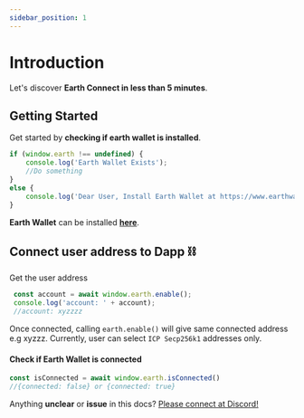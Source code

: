 ```yaml
---
sidebar_position: 1
---
```


# Introduction

Let's discover **Earth Connect in less than 5 minutes**.

## Getting Started

Get started by **checking if earth wallet is installed**.

```js
if (window.earth !== undefined) {
    console.log('Earth Wallet Exists');
    //Do something
}
else {
    console.log('Dear User, Install Earth Wallet at https://www.earthwallet.io/');
}
```

**Earth Wallet** can be installed **[here](https://earthwallet.io)**.

## Connect user address to Dapp ⛓️

Get the user address

```js
 const account = await window.earth.enable();
 console.log('account: ' + account);
 //account: xyzzzz
```

Once connected, calling `earth.enable()` will give same connected address e.g xyzzz. Currently, user can select `ICP Secp256k1` addresses only.

#### Check if Earth Wallet is connected

```js
const isConnected = await window.earth.isConnected()
//{connected: false} or {connected: true}
```


Anything **unclear** or **issue** in this docs? [Please connect at Discord!](https://discord.gg/B8G75XZ92K)
